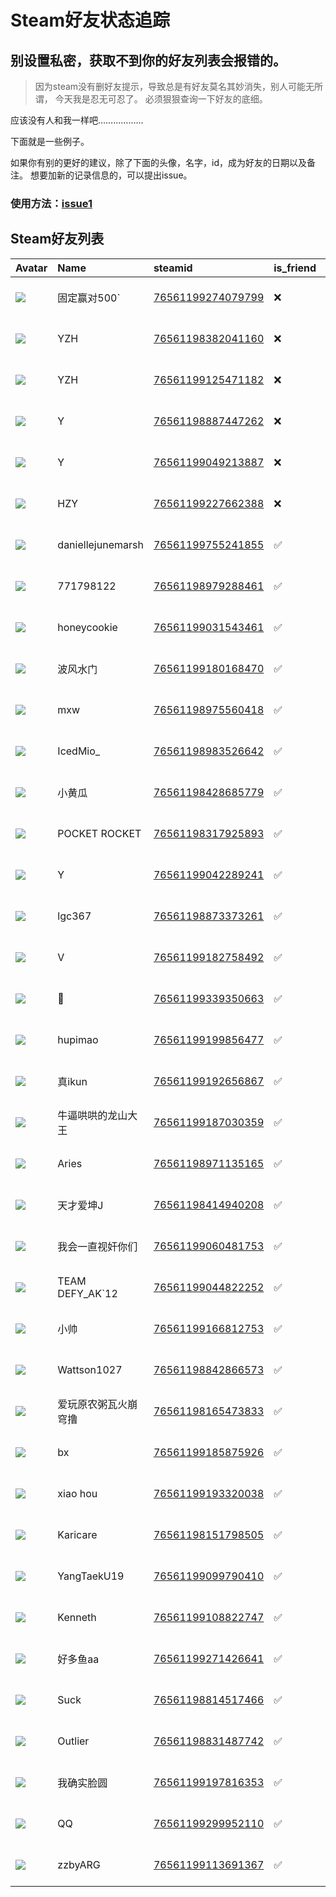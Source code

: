# Steam好友状态追踪
## 别设置私密，获取不到你的好友列表会报错的。

> 因为steam没有删好友提示，导致总是有好友莫名其妙消失，别人可能无所谓，
> 今天我是忍无可忍了。 必须狠狠查询一下好友的底细。

应该没有人和我一样吧………………

下面就是一些例子。

如果你有别的更好的建议，除了下面的头像，名字，id，成为好友的日期以及备注。 想要加新的记录信息的，可以提出issue。

### 使用方法：[issue1](https://github.com/systemannounce/SteamFriends/issues/1)


## Steam好友列表
| Avatar                                                                            | Name              | steamid                                                                     | is_friend   | BFD                 | removed_time        | Remark   |
|:----------------------------------------------------------------------------------|:------------------|:----------------------------------------------------------------------------|:------------|:--------------------|:--------------------|:---------|
| ![](https://avatars.steamstatic.com/98df7f19e274b3eef58786e1ee475347800f6103.jpg) | 固定赢对500`          | [76561199274079799](https://steamcommunity.com/profiles/76561199274079799/) | ❌           | 2025-04-24 11:47:41 | 2025-05-19 08:57:18 |          |
| ![](https://avatars.steamstatic.com/ee16b58c180bb4a76d7e63cb0a5770c98fc8566c.jpg) | YZH               | [76561198382041160](https://steamcommunity.com/profiles/76561198382041160/) | ❌           | 2025-01-21 01:56:27 | 2025-03-12 08:48:47 |          |
| ![](https://avatars.steamstatic.com/95d5b7627531e580ef051cd35d9f4290eea9dde5.jpg) | YZH               | [76561199125471182](https://steamcommunity.com/profiles/76561199125471182/) | ❌           | 2025-02-21 11:29:15 | 2025-02-26 08:47:26 |          |
| ![](https://avatars.steamstatic.com/20a5fe21aac3619dfd6a87e501cb1320148040d2.jpg) | Y                 | [76561198887447262](https://steamcommunity.com/profiles/76561198887447262/) | ❌           | 2025-01-17 07:56:52 | 2025-01-27 08:46:26 |          |
| ![](https://avatars.steamstatic.com/7fb4b4481a7f5648f7e6830ae070c1eda16b14d4.jpg) | Y                 | [76561199049213887](https://steamcommunity.com/profiles/76561199049213887/) | ❌           | 2024-12-23 11:37:01 | 2025-01-05 10:59:13 |          |
| ![](https://avatars.steamstatic.com/60b8aeb40554238432d3447b4a67b68c7bab136e.jpg) | HZY               | [76561199227662388](https://steamcommunity.com/profiles/76561199227662388/) | ❌           | 2024-10-08 14:55:03 | 2024-12-25 10:40:11 |          |
| ![](https://avatars.steamstatic.com/74790bf1d0c40d2aacfd9404f67241376f709caa.jpg) | daniellejunemarsh | [76561199755241855](https://steamcommunity.com/profiles/76561199755241855/) | ✅           | 2024-08-16 04:25:45 |                     |          |
| ![](https://avatars.steamstatic.com/8f6916be3dcc60a0c3e9391276bce389a138b83a.jpg) | 771798122         | [76561198979288461](https://steamcommunity.com/profiles/76561198979288461/) | ✅           | 2024-03-20 10:53:53 |                     |          |
| ![](https://avatars.steamstatic.com/df2848e5ecf9643b0437419080f0e4a794fddb68.jpg) | honeycookie       | [76561199031543461](https://steamcommunity.com/profiles/76561199031543461/) | ✅           | 2021-01-30 02:59:07 |                     |          |
| ![](https://avatars.steamstatic.com/faa5761c000d6499b33ca35724080a7a2ca08c3f.jpg) | 波风水门              | [76561199180168470](https://steamcommunity.com/profiles/76561199180168470/) | ✅           | 2021-12-03 02:25:19 |                     |          |
| ![](https://avatars.steamstatic.com/fef49e7fa7e1997310d705b2a6158ff8dc1cdfeb.jpg) | mxw               | [76561198975560418](https://steamcommunity.com/profiles/76561198975560418/) | ✅           | 2021-01-15 04:10:47 |                     |          |
| ![](https://avatars.steamstatic.com/a46f51942ddb69648de738f824372f53e81615d3.jpg) | IcedMio_          | [76561198983526642](https://steamcommunity.com/profiles/76561198983526642/) | ✅           | 2022-03-11 01:58:16 |                     |          |
| ![](https://avatars.steamstatic.com/2201b1de3a95a1ced9adc1555f8a0e725dc1841c.jpg) | 小黄瓜               | [76561198428685779](https://steamcommunity.com/profiles/76561198428685779/) | ✅           | 2022-03-04 12:40:28 |                     |          |
| ![](https://avatars.steamstatic.com/599f59b1d58e5ff224dbb2f0cddd807bab30db51.jpg) | POCKET ROCKET     | [76561198317925893](https://steamcommunity.com/profiles/76561198317925893/) | ✅           | 2023-10-30 09:29:56 |                     |          |
| ![](https://avatars.steamstatic.com/702e4c39210508a365050fb637dce5a5f9b93c21.jpg) | Y                 | [76561199042289241](https://steamcommunity.com/profiles/76561199042289241/) | ✅           | 2025-01-03 14:24:00 |                     |          |
| ![](https://avatars.steamstatic.com/6889e542266ff1eca9c32d7f405a723a0e19f756.jpg) | lgc367            | [76561198873373261](https://steamcommunity.com/profiles/76561198873373261/) | ✅           | 2023-09-02 14:05:35 |                     |          |
| ![](https://avatars.steamstatic.com/148ff422f2245ab66abfeabf3f7506861d6b703b.jpg) | V                 | [76561199182758492](https://steamcommunity.com/profiles/76561199182758492/) | ✅           | 2022-01-25 07:20:57 |                     |          |
| ![](https://avatars.steamstatic.com/de6e77ded48b7bd80f0e71d90675f03eca0b53d0.jpg) | 🐓                 | [76561199339350663](https://steamcommunity.com/profiles/76561199339350663/) | ✅           | 2022-09-13 12:12:29 |                     |          |
| ![](https://avatars.steamstatic.com/fef49e7fa7e1997310d705b2a6158ff8dc1cdfeb.jpg) | hupimao           | [76561199199856477](https://steamcommunity.com/profiles/76561199199856477/) | ✅           | 2021-12-03 12:09:30 |                     |          |
| ![](https://avatars.steamstatic.com/bcc2b84356ce8b4c8e158c590fc17fb9e60b1bdc.jpg) | 真ikun             | [76561199192656867](https://steamcommunity.com/profiles/76561199192656867/) | ✅           | 2022-03-04 14:59:33 |                     |          |
| ![](https://avatars.steamstatic.com/f12b981b9d487056a1e69d204ddd85a137d51400.jpg) | 牛逼哄哄的龙山大王         | [76561199187030359](https://steamcommunity.com/profiles/76561199187030359/) | ✅           | 2024-02-12 12:04:27 |                     |          |
| ![](https://avatars.steamstatic.com/f61a1c2e9ee05236d6cbc89add14976eb05b6cd9.jpg) | Aries             | [76561198971135165](https://steamcommunity.com/profiles/76561198971135165/) | ✅           | 2021-01-28 08:36:51 |                     |          |
| ![](https://avatars.steamstatic.com/f0d8398e37f6ae20552d7a8de2df88be11dbecdc.jpg) | 天才爱坤J             | [76561198414940208](https://steamcommunity.com/profiles/76561198414940208/) | ✅           | 2025-01-08 10:16:22 |                     |          |
| ![](https://avatars.steamstatic.com/343dab39597de5d25d02eab2b2fe48d8dde6ae0e.jpg) | 我会一直视奸你们          | [76561199060481753](https://steamcommunity.com/profiles/76561199060481753/) | ✅           | 2024-09-12 12:35:36 |                     |          |
| ![](https://avatars.steamstatic.com/9271eb298d73dd05657bb4a5f8f80facda490940.jpg) | TEAM DEFY_AK`12   | [76561199044822252](https://steamcommunity.com/profiles/76561199044822252/) | ✅           | 2021-09-03 00:40:57 |                     |          |
| ![](https://avatars.steamstatic.com/37326262d50c6002f14b27cb9d03ffe2b1614d91.jpg) | 小帅                | [76561199166812753](https://steamcommunity.com/profiles/76561199166812753/) | ✅           | 2023-08-29 08:20:44 |                     |          |
| ![](https://avatars.steamstatic.com/da0c2235b63b5ad6ab9e18c1a15bcf182f9a018f.jpg) | Wattson1027       | [76561198842866573](https://steamcommunity.com/profiles/76561198842866573/) | ✅           | 2021-09-08 05:58:36 |                     |          |
| ![](https://avatars.steamstatic.com/59a8661a1c24c52653aca56f97410f2e0e3fc161.jpg) | 爱玩原农粥瓦火崩穹撸        | [76561198165473833](https://steamcommunity.com/profiles/76561198165473833/) | ✅           | 2025-04-28 13:44:58 |                     |          |
| ![](https://avatars.steamstatic.com/a64e6c7e30830745446cfba424c5d806dfb83b04.jpg) | bx                | [76561199185875926](https://steamcommunity.com/profiles/76561199185875926/) | ✅           | 2022-02-02 12:09:58 |                     |          |
| ![](https://avatars.steamstatic.com/fef49e7fa7e1997310d705b2a6158ff8dc1cdfeb.jpg) | xiao hou          | [76561199193320038](https://steamcommunity.com/profiles/76561199193320038/) | ✅           | 2022-06-07 09:03:11 |                     |          |
| ![](https://avatars.steamstatic.com/f2eca8d585fdc2d0d5e7abd8c22437506a89642c.jpg) | Karicare          | [76561198151798505](https://steamcommunity.com/profiles/76561198151798505/) | ✅           | 2024-09-24 10:14:42 |                     |          |
| ![](https://avatars.steamstatic.com/42c474bd525a351c64ac490f1bee34773fdb7421.jpg) | YangTaekU19       | [76561199099790410](https://steamcommunity.com/profiles/76561199099790410/) | ✅           | 2021-10-08 14:17:13 |                     |          |
| ![](https://avatars.steamstatic.com/3654d7520a7004a8910c9d4b5ed2a7e66d06d4c9.jpg) | Kenneth           | [76561199108822747](https://steamcommunity.com/profiles/76561199108822747/) | ✅           | 2022-03-03 13:37:30 |                     |          |
| ![](https://avatars.steamstatic.com/7050a3a95677bc3331e0780587160d8bb733cbaa.jpg) | 好多鱼aa             | [76561199271426641](https://steamcommunity.com/profiles/76561199271426641/) | ✅           | 2022-05-29 12:27:23 |                     |          |
| ![](https://avatars.steamstatic.com/1c0b5c37a442a2d39f32902ec42f2e26ba6a142e.jpg) | Suck              | [76561198814517466](https://steamcommunity.com/profiles/76561198814517466/) | ✅           | 2021-01-06 10:59:08 |                     |          |
| ![](https://avatars.steamstatic.com/49a7d83d735d164cb4bf1bcab7dbc5580207bd47.jpg) | Outlier           | [76561198831487742](https://steamcommunity.com/profiles/76561198831487742/) | ✅           | 2021-08-08 01:41:08 |                     |          |
| ![](https://avatars.steamstatic.com/a98a7140385fe9c7b2b345dd1a9e56d95cd555e7.jpg) | 我确实脸圆             | [76561199197816353](https://steamcommunity.com/profiles/76561199197816353/) | ✅           | 2022-07-16 07:53:29 |                     |          |
| ![](https://avatars.steamstatic.com/ec836e18d52d5ed74c012449e46c6aabbd7e6fdc.jpg) | QQ                | [76561199299952110](https://steamcommunity.com/profiles/76561199299952110/) | ✅           | 2024-04-04 08:41:52 |                     |          |
| ![](https://avatars.steamstatic.com/fef49e7fa7e1997310d705b2a6158ff8dc1cdfeb.jpg) | zzbyARG           | [76561199113691367](https://steamcommunity.com/profiles/76561199113691367/) | ✅           | 2025-04-28 14:18:37 |                     |          |